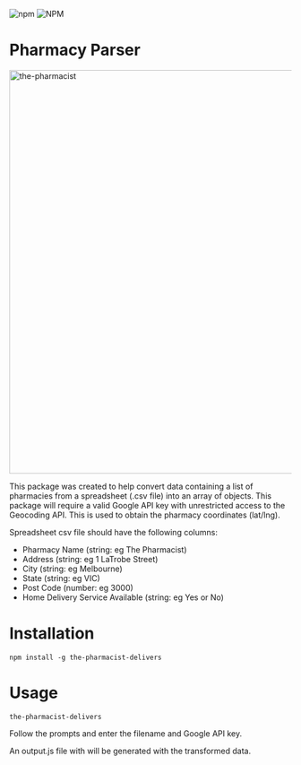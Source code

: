 ![npm](https://img.shields.io/npm/v/the-pharmacist-delivers)
![NPM](https://img.shields.io/npm/l/the-pharmacist-delivers)

# Pharmacy Parser

<img width="720" alt="the-pharmacist" src="https://user-images.githubusercontent.com/14052885/89088671-f5e65400-d3dc-11ea-8690-5f83d37da949.png">

This package was created to help convert data containing a list of pharmacies from a spreadsheet (.csv file) into an array of objects. This package will require a valid Google API key with unrestricted access to the Geocoding API. This is used to obtain the pharmacy coordinates (lat/lng).

Spreadsheet csv file should have the following columns:

- Pharmacy Name (string: eg The Pharmacist)
- Address (string: eg 1 LaTrobe Street)
- City (string: eg Melbourne)
- State (string: eg VIC)
- Post Code (number: eg 3000)
- Home Delivery Service Available (string: eg Yes or No)

# Installation

```npm install -g the-pharmacist-delivers```  

# Usage

```the-pharmacist-delivers```

Follow the prompts and enter the filename and Google API key.

An output.js file with will be generated with the transformed data.


